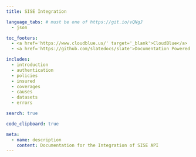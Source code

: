 ```yaml
---
title: SISE Integration

language_tabs: # must be one of https://git.io/vQNgJ
  - json

toc_footers:
  - <a href='https://www.cloudblue.us/' target='_blank'>CloudBlue</a>
  - <a href='https://github.com/slatedocs/slate'>Documentation Powered by Slate</a>

includes:
  - introduction
  - authentication
  - policies
  - insured
  - coverages
  - causes
  - datasets
  - errors

search: true

code_clipboard: true

meta:
  - name: description
    content: Documentation for the Integration of SISE API
---
```

